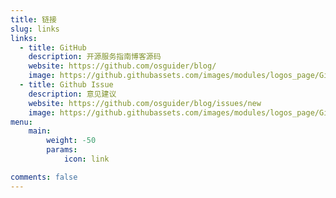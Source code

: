```yaml
---
title: 链接
slug: links
links:
  - title: GitHub
    description: 开源服务指南博客源码
    website: https://github.com/osguider/blog/
    image: https://github.githubassets.com/images/modules/logos_page/GitHub-Mark.png
  - title: Github Issue
    description: 意见建议
    website: https://github.com/osguider/blog/issues/new
    image: https://github.githubassets.com/images/modules/logos_page/GitHub-Mark.png
menu:
    main:
        weight: -50
        params:
            icon: link

comments: false
---
```

